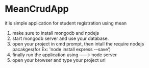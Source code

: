 # MeanCrudApp
it is simple application for student registration using mean 

1. make sure to install mongodb and nodejs
2. start mongodb server and use your database.
2. open your project in cmd prompt, then intall the require nodejs pacakges(for Ex: 'node install express --save') 
3. finally run the application using---> node server
4. open your browser and type your project url
